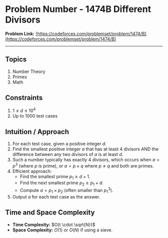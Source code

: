 # Problem Number - 1474B Different Divisors
**Problem Link:** [https://codeforces.com/problemset/problem/1474/B](https://codeforces.com/problemset/problem/1474/B)

---

## Topics

1. Number Theory
2. Primes
3. Math

## Constraints

1. $1 \leq d \leq 10^4$
2. Up to 1000 test cases

## Intuition / Approach

1. For each test case, given a positive integer $d$.
2. Find the smallest positive integer $a$ that has at least 4 divisors AND the difference between any two divisors of $a$ is at least $d$.
3. Such a number typically has exactly 4 divisors, which occurs when $a = p^3$ (where $p$ is prime), or $a = p \times q$ where $p \neq q$ and both are primes.
4. Efficient approach:
   - Find the smallest prime $p_1 \geq d+1$.
   - Find the next smallest prime $p_2 \geq p_1 + d$.
   - Compute $a = p_1 \times p_2$ (often smaller than $p_1^3$).
5. Output $a$ for each test case as the answer.

## Time and Space Complexity

- **Time Complexity:** $O(t \cdot \sqrt{N})$
- **Space Complexity:** $O(1)$ or $O(N)$ if using a sieve.
